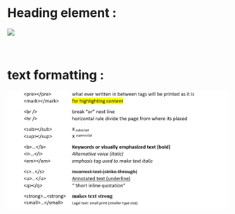 # Heading element :
<a href="#"><img src=https://user-images.githubusercontent.com/63545175/153229080-121980c5-7bc6-43e3-835f-7d383c84ab7d.png width=500></a>

<br/>

# text formatting :
<img src=text_formatting.png width=850>

<br/>










<!--
<table>
<tr>
<td>

``<pre></pre>``
</td>
<td>

what ever written in between tags will be printed as it is
</td>
</tr>
<tr>
<td>

``<mark></mark>``
</td>
<td>

for highlighting content
</td>
</tr>
<tr>
<td>
  
``<br/>``
</td>
<td>
  
break “or” next line
</td>
</tr>
<tr>
<td>
  
``<hr/>``
</td>
<td>
  
horizontal rule divide the page from where its placed
</td>
</tr>
<tr>
<td>

``<sub></sub>``
</td>
<td>
  
X<sub>subscript</sub>
</td>
</tr>
<tr>
<td>
  
``<sup></sup>``
</td>
<td>
  
X<sup>superscript</sup>
</td>
</tr>
<tr>
<td>

``<b>…</b>``
  
``<strong>...</strong>``
</td>
<td>

<b>Keywords or visually emphasized text (bold)</b>
  
<strong>Keywords or visually emphasized text (bold)</strong>
</td>
</tr>
<tr>
<td>

``<i>…</i>``
  
``<em>...</em>``
</td>
<td>

<i>Alternative voice (italic)</i>
  
<em>emphasis tag used to make text italic</em>
</td>
</tr>
<tr>
<td>

``<s>…</s>``
</td>
<td>

<s>Incorrect text (strike-through)</s>
</td>
</tr>
<tr>
<td>

``<u>…</u>``
</td>
<td>

<u>Annotated text (underline)</u>
</td>
</tr>
<tr>
<td>

``<q>...</q>``
</td>
<td>

<q>“Short inline quotation”</q>		
</td>
</tr>
<tr>
<td>

``<small>…</small>``
</td>
<td>

<small>Legal text: small print (smaller type size)</small>	
</td>
</tr>
</table>-->

